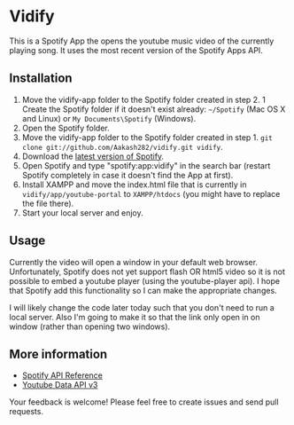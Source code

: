 # Vidify

This is a Spotify App the opens the youtube music video of the currently playing song. It uses the most recent version of the Spotify Apps API.

## Installation

 1. Move the vidify-app folder to the Spotify folder created in step 2. 
 1 Create the Spotify folder if it doesn't exist already: `~/Spotify` (Mac OS X and Linux) or `My Documents\Spotify` (Windows).
 2. Open the Spotify folder.
 4. Move the vidify-app folder to the Spotify folder created in step 1.
  `git clone git://github.com/Aakash282/vidify.git vidify`.
 5. Download the [latest version of Spotify](http://spotify.com/download).
 6. Open Spotify and type "spotify:app:vidify" in the search bar (restart Spotify completely in case it doesn't find the App at first).
 7. Install XAMPP and move the index.html file that is currently in `vidify/app/youtube-portal` to `XAMPP/htdocs` (you might have to replace the file there). 
 8. Start your local server and enjoy. 

## Usage
Currently the video will open a window in your default web browser. Unfortunately, Spotify does not yet support flash OR html5 video so it is not possible to embed a youtube player (using the youtube-player api). I hope that Spotify add this functionality so I can make the appropriate changes. 

I will likely change the code later today such that you don't need to run a local server. 
Also I'm going to make it so that the link only open in on window (rather than opening two windows).

## More information

 * [Spotify API Reference](https://developer.spotify.com/technologies/apps/docs/)
 * [Youtube Data API v3](https://developers.google.com/youtube/v3/) 

Your feedback is welcome! Please feel free to create issues and send pull requests.

